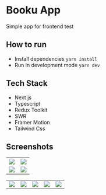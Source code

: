 # Booku App
Simple app for frontend test

## How to run
- Install dependencies `yarn install`
- Run in development mode `yarn dev`

## Tech Stack
- Next js
- Typescript
- Redux Toolkit
- SWR
- Framer Motion
- Tailwind Css

## Screenshots
<table>
  <tr>
    <td>
      <img src='https://user-images.githubusercontent.com/39044004/166297530-25df9536-628b-4c42-b329-47994d909458.png'>
    </td>
    <td>
      <img src='https://user-images.githubusercontent.com/39044004/166297841-e8eabcbb-6674-4dd9-9ab7-599dc2dc5e26.png'>
    </td>
  </tr>
  <tr>
    <td>
      <img src='https://user-images.githubusercontent.com/39044004/166297666-6621815c-9be4-407a-9fa6-0de2e934c4bb.png'>
    </td>
    <td>
      <img src='https://user-images.githubusercontent.com/39044004/166298026-b69b79cb-3903-429a-8654-5e8b06549a7e.png'>
    </td>
  </tr>
</table>

<table>
  <tr>
    <td>
      <img src='https://user-images.githubusercontent.com/39044004/166298469-abc3a2c0-d957-42e1-a9b0-2bd00cc10268.png'>
    </td>
    <td>
      <img src='https://user-images.githubusercontent.com/39044004/166298786-93d97e53-4c12-44a6-ba56-02898a5c3bee.png'>
    </td>
    <td>
      <img src='https://user-images.githubusercontent.com/39044004/166299045-b0ea1891-80c0-4a5a-b22e-2f03564430a5.png'>
    </td>
    <td>
      <img src='https://user-images.githubusercontent.com/39044004/166299235-6344e928-2a81-4551-bba9-e58fc752e725.png'>
    </td>
    <td>
      <img src='https://user-images.githubusercontent.com/39044004/166299401-7eb8ba64-93eb-4c5b-86e3-ebefee84a022.png'>
    </td>
  </tr>
</table>

